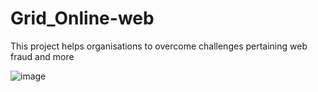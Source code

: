 # Grid_Online-web
This project helps organisations to overcome challenges pertaining web fraud and more

![image](https://user-images.githubusercontent.com/124027192/216778463-44c8572b-cca7-4c62-9a87-c956306efc33.png)
